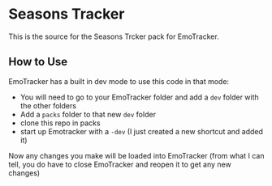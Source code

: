 # Seasons Tracker

This is the source for the Seasons Trcker pack for EmoTracker.

## How to Use

EmoTracker has a built in dev mode to use this code in that mode: 
- You will need to go to your EmoTracker folder and add a `dev` folder with the other folders
- Add a `packs` folder to that new `dev` folder
- clone this repo in packs
- start up Emotracker with a `-dev` (I just created a new shortcut and added it) 

Now any changes you make will be loaded into EmoTracker (from what I can tell, you do have to close EmoTracker and reopen it to get any new changes)

